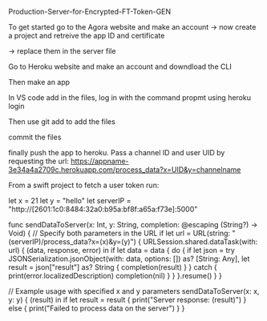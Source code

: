 Production-Server-for-Encrypted-FT-Token-GEN

To get started go to the Agora website and make an account -> now create a project and retreive the app ID and certificate

-> replace them in the server file

Go to Heroku website and make an account and downdload the CLI

Then make an app

In VS code add in the files, log in with the command propmt using heroku login

Then use git add to add the files

commit the files

finally push the app to heroku. Pass a channel ID and user UID by requesting the url:
https://appname-3e34a4a2709c.herokuapp.com/process_data?x=UID&y=channelname

From a swift project to fetch a user token run:

let x = 21
let y = "hello"
let serverIP = "http://[2601:1c0:8484:32a0:b95a:bf8f:a65a:f73e]:5000"

func sendDataToServer(x: Int, y: String, completion: @escaping (String?) -> Void) {
    // Specify both parameters in the URL
    if let url = URL(string: "\(serverIP)/process_data?x=\(x)&y=\(y)") {
        URLSession.shared.dataTask(with: url) { (data, response, error) in
            if let data = data {
                do {
                    if let json = try JSONSerialization.jsonObject(with: data, options: []) as? [String: Any],
                       let result = json["result"] as? String {
                        completion(result)
                    }
                } catch {
                    print(error.localizedDescription)
                    completion(nil)
                }
            }
        }.resume()
    }
}

// Example usage with specified x and y parameters
sendDataToServer(x: x, y: y) { (result) in
    if let result = result {
        print("Server response: \(result)")
    } else {
        print("Failed to process data on the server")
    }
}

